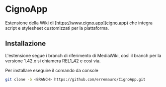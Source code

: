 # CignoApp

Estensione della Wiki di [https://www.cigno.app](cigno.app) che integra script e stylesheet customizzati per la piattaforma.

## Installazione

L'estensione segue i branch di riferimento di MediaWiki, così il branch per la versione 1.42.x si chiamera REL1_42 e così via.

Per installare eseguire il comando da console

```bash
git clone -b <BRANCH> https://github.com/erremauro/CignoApp.git
```